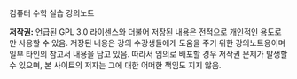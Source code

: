 컴퓨터 수학 실습 강의노트

**저작권:** 언급된 GPL 3.0 라이센스와 더불어 저장된 내용은 전적으로 개인적인 용도로만 사용할 수 있음. 저장된 내용은 강의 수강생들에게 도움을 주기 위한 강의노트용이며 일부 타인의 참고서 내용을 담고 있음. 따라서 임의로 배포할 경우 저작권 문제가 발생할 수 있으며, 본 사이트의 저자는 그에 대한 어떠한 책임도 지지 않음.
